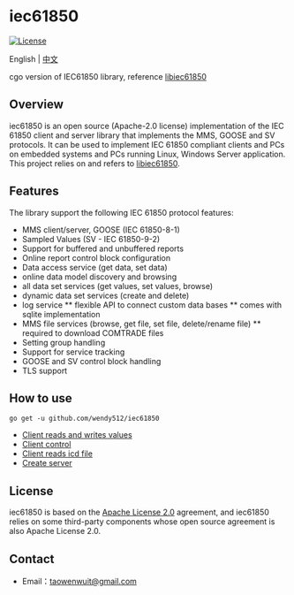 # iec61850

[![License](https://img.shields.io/badge/license-Apache--2.0-green.svg)](https://www.apache.org/licenses/LICENSE-2.0.html)

English | [中文](README_zh_CN.md)

cgo version of IEC61850 library, reference [libiec61850](https://github.com/mz-automation/libiec61850)

## Overview
iec61850 is an open source (Apache-2.0 license) implementation of the IEC 61850 client and server library that implements the MMS, GOOSE and SV protocols. 
It can be used to implement IEC 61850 compliant clients and PCs on embedded systems and PCs running Linux, Windows Server application. 
This project relies on and refers to [libiec61850](https://github.com/mz-automation/libiec61850).

## Features

The library support the following IEC 61850 protocol features:

* MMS client/server, GOOSE (IEC 61850-8-1)
* Sampled Values (SV - IEC 61850-9-2)
* Support for buffered and unbuffered reports
* Online report control block configuration
* Data access service (get data, set data)
* online data model discovery and browsing
* all data set services (get values, set values, browse)
* dynamic data set services (create and delete)
* log service
  ** flexible API to connect custom data bases
  ** comes with sqlite implementation
* MMS file services (browse, get file, set file, delete/rename file)
  ** required to download COMTRADE files
* Setting group handling
* Support for service tracking
* GOOSE and SV control block handling
* TLS support

## How to use
```shell  
go get -u github.com/wendy512/iec61850
``` 

- [Client reads and writes values](test/client_test.go)
- [Client control](test/client_control_test.go)
- [Client reads icd file](test/scl_test.go)
- [Create server](test/server_test.go)

## License
iec61850 is based on the [Apache License 2.0](./LICENSE) agreement, and iec61850 relies on some third-party components whose open source agreement is also Apache License 2.0.
## Contact

- Email：<taowenwuit@gmail.com>